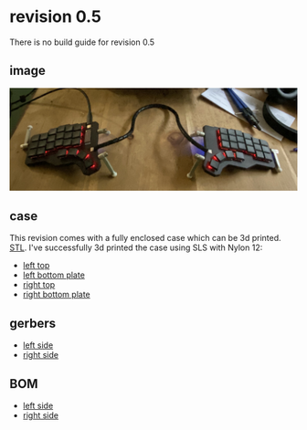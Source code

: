 # revision 0.5

There is no build guide for revision 0.5

## image

![left-right](./ganymede-v0.5.jpg)

## case

This revision comes with a fully enclosed case which can be 3d printed. [STL](./case/v0.1.zip).
I've successfully 3d printed the case using SLS with Nylon 12:

- [left top](./case/left-top.stl)
- [left bottom plate](./case/left-bottom.stl)
- [right top](./case/right-top.stl)
- [right bottom plate](./case/right-bottom.stl)

## gerbers

- [left side](./v0.5.1-left.zip)
- [right side](./v0.5.1-right.zip)

## BOM

- [left side](./v0.5.1-left.txt)
- [right side](./v0.5.1-right.txt)
